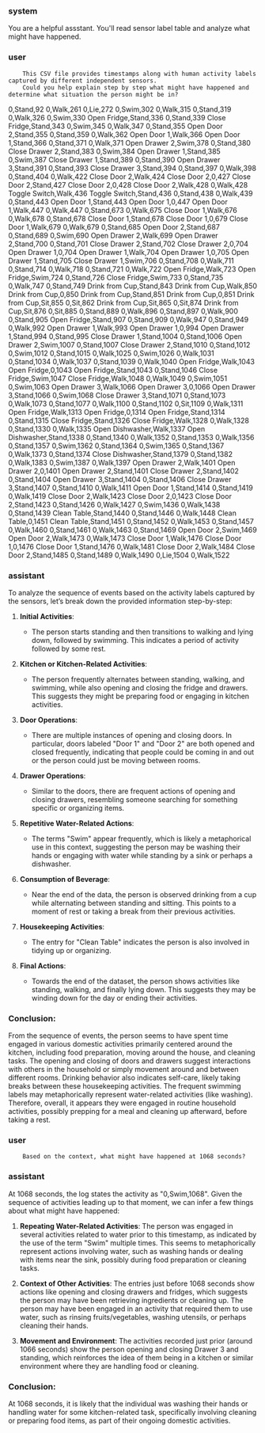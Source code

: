 ### system
You are a helpful assstant. You'll read sensor label table and analyze what might have happened.
### user

        This CSV file provides timestamps along with human activity labels captured by different independent sensors.
        Could you help explain step by step what might have happened and determine what situation the person might be in?
    
0,Stand,92
0,Walk,261
0,Lie,272
0,Swim,302
0,Walk,315
0,Stand,319
0,Walk,326
0,Swim,330
Open Fridge,Stand,336
0,Stand,339
Close Fridge,Stand,343
0,Swim,345
0,Walk,347
0,Stand,355
Open Door 2,Stand,355
0,Stand,359
0,Walk,362
Open Door 1,Walk,366
Open Door 1,Stand,366
0,Stand,371
0,Walk,371
Open Drawer 2,Swim,378
0,Stand,380
Close Drawer 2,Stand,383
0,Swim,384
Open Drawer 1,Stand,385
0,Swim,387
Close Drawer 1,Stand,389
0,Stand,390
Open Drawer 3,Stand,391
0,Stand,393
Close Drawer 3,Stand,394
0,Stand,397
0,Walk,398
0,Stand,404
0,Walk,422
Close Door 2,Walk,424
Close Door 2,0,427
Close Door 2,Stand,427
Close Door 2,0,428
Close Door 2,Walk,428
0,Walk,428
Toggle Switch,Walk,436
Toggle Switch,Stand,436
0,Stand,438
0,Walk,439
0,Stand,443
Open Door 1,Stand,443
Open Door 1,0,447
Open Door 1,Walk,447
0,Walk,447
0,Stand,673
0,Walk,675
Close Door 1,Walk,676
0,Walk,678
0,Stand,678
Close Door 1,Stand,678
Close Door 1,0,679
Close Door 1,Walk,679
0,Walk,679
0,Stand,685
Open Door 2,Stand,687
0,Stand,689
0,Swim,690
Open Drawer 2,Walk,699
Open Drawer 2,Stand,700
0,Stand,701
Close Drawer 2,Stand,702
Close Drawer 2,0,704
Open Drawer 1,0,704
Open Drawer 1,Walk,704
Open Drawer 1,0,705
Open Drawer 1,Stand,705
Close Drawer 1,Swim,706
0,Stand,708
0,Walk,711
0,Stand,714
0,Walk,718
0,Stand,721
0,Walk,722
Open Fridge,Walk,723
Open Fridge,Swim,724
0,Stand,726
Close Fridge,Swim,733
0,Stand,735
0,Walk,747
0,Stand,749
Drink from Cup,Stand,843
Drink from Cup,Walk,850
Drink from Cup,0,850
Drink from Cup,Stand,851
Drink from Cup,0,851
Drink from Cup,Sit,855
0,Sit,862
Drink from Cup,Sit,865
0,Sit,874
Drink from Cup,Sit,876
0,Sit,885
0,Stand,889
0,Walk,896
0,Stand,897
0,Walk,900
0,Stand,905
Open Fridge,Stand,907
0,Stand,909
0,Walk,947
0,Stand,949
0,Walk,992
Open Drawer 1,Walk,993
Open Drawer 1,0,994
Open Drawer 1,Stand,994
0,Stand,995
Close Drawer 1,Stand,1004
0,Stand,1006
Open Drawer 2,Swim,1007
0,Stand,1007
Close Drawer 2,Stand,1010
0,Stand,1012
0,Swim,1012
0,Stand,1015
0,Walk,1025
0,Swim,1026
0,Walk,1031
0,Stand,1034
0,Walk,1037
0,Stand,1039
0,Walk,1040
Open Fridge,Walk,1043
Open Fridge,0,1043
Open Fridge,Stand,1043
0,Stand,1046
Close Fridge,Swim,1047
Close Fridge,Walk,1048
0,Walk,1049
0,Swim,1051
0,Swim,1063
Open Drawer 3,Walk,1066
Open Drawer 3,0,1066
Open Drawer 3,Stand,1066
0,Swim,1068
Close Drawer 3,Stand,1071
0,Stand,1073
0,Walk,1073
0,Stand,1077
0,Walk,1100
0,Stand,1102
0,Sit,1109
0,Walk,1311
Open Fridge,Walk,1313
Open Fridge,0,1314
Open Fridge,Stand,1314
0,Stand,1315
Close Fridge,Stand,1326
Close Fridge,Walk,1328
0,Walk,1328
0,Stand,1330
0,Walk,1335
Open Dishwasher,Walk,1337
Open Dishwasher,Stand,1338
0,Stand,1340
0,Walk,1352
0,Stand,1353
0,Walk,1356
0,Stand,1357
0,Swim,1362
0,Stand,1364
0,Swim,1365
0,Stand,1367
0,Walk,1373
0,Stand,1374
Close Dishwasher,Stand,1379
0,Stand,1382
0,Walk,1383
0,Swim,1387
0,Walk,1397
Open Drawer 2,Walk,1401
Open Drawer 2,0,1401
Open Drawer 2,Stand,1401
Close Drawer 2,Stand,1402
0,Stand,1404
Open Drawer 3,Stand,1404
0,Stand,1406
Close Drawer 3,Stand,1407
0,Stand,1410
0,Walk,1411
Open Door 1,Stand,1414
0,Stand,1419
0,Walk,1419
Close Door 2,Walk,1423
Close Door 2,0,1423
Close Door 2,Stand,1423
0,Stand,1426
0,Walk,1427
0,Swim,1436
0,Walk,1438
0,Stand,1439
Clean Table,Stand,1440
0,Stand,1446
0,Walk,1448
Clean Table,0,1451
Clean Table,Stand,1451
0,Stand,1452
0,Walk,1453
0,Stand,1457
0,Walk,1460
0,Stand,1461
0,Walk,1463
0,Stand,1469
Open Door 2,Swim,1469
Open Door 2,Walk,1473
0,Walk,1473
Close Door 1,Walk,1476
Close Door 1,0,1476
Close Door 1,Stand,1476
0,Walk,1481
Close Door 2,Walk,1484
Close Door 2,Stand,1485
0,Stand,1489
0,Walk,1490
0,Lie,1504
0,Walk,1522

### assistant
To analyze the sequence of events based on the activity labels captured by the sensors, let’s break down the provided information step-by-step:

1. **Initial Activities**:
   - The person starts standing and then transitions to walking and lying down, followed by swimming. This indicates a period of activity followed by some rest.

2. **Kitchen or Kitchen-Related Activities**:
   - The person frequently alternates between standing, walking, and swimming, while also opening and closing the fridge and drawers. This suggests they might be preparing food or engaging in kitchen activities.

3. **Door Operations**:
   - There are multiple instances of opening and closing doors. In particular, doors labeled "Door 1" and "Door 2" are both opened and closed frequently, indicating that people could be coming in and out or the person could just be moving between rooms.

4. **Drawer Operations**:
   - Similar to the doors, there are frequent actions of opening and closing drawers, resembling someone searching for something specific or organizing items.
  
5. **Repetitive Water-Related Actions**:
   - The terms "Swim" appear frequently, which is likely a metaphorical use in this context, suggesting the person may be washing their hands or engaging with water while standing by a sink or perhaps a dishwasher.

6. **Consumption of Beverage**:
   - Near the end of the data, the person is observed drinking from a cup while alternating between standing and sitting. This points to a moment of rest or taking a break from their previous activities.

7. **Housekeeping Activities**:
   - The entry for "Clean Table" indicates the person is also involved in tidying up or organizing.

8. **Final Actions**:
   - Towards the end of the dataset, the person shows activities like standing, walking, and finally lying down. This suggests they may be winding down for the day or ending their activities.

### Conclusion:
From the sequence of events, the person seems to have spent time engaged in various domestic activities primarily centered around the kitchen, including food preparation, moving around the house, and cleaning tasks. The opening and closing of doors and drawers suggest interactions with others in the household or simply movement around and between different rooms. Drinking behavior also indicates self-care, likely taking breaks between these housekeeping activities. The frequent swimming labels may metaphorically represent water-related activities (like washing). Therefore, overall, it appears they were engaged in routine household activities, possibly prepping for a meal and cleaning up afterward, before taking a rest.
### user

        Based on the context, what might have happened at 1068 seconds?
    
### assistant
At 1068 seconds, the log states the activity as "0,Swim,1068". Given the sequence of activities leading up to that moment, we can infer a few things about what might have happened:

1. **Repeating Water-Related Activities**: The person was engaged in several activities related to water prior to this timestamp, as indicated by the use of the term "Swim" multiple times. This seems to metaphorically represent actions involving water, such as washing hands or dealing with items near the sink, possibly during food preparation or cleaning tasks.

2. **Context of Other Activities**: The entries just before 1068 seconds show actions like opening and closing drawers and fridges, which suggests the person may have been retrieving ingredients or cleaning up. The person may have been engaged in an activity that required them to use water, such as rinsing fruits/vegetables, washing utensils, or perhaps cleaning their hands.

3. **Movement and Environment**: The activities recorded just prior (around 1066 seconds) show the person opening and closing Drawer 3 and standing, which reinforces the idea of them being in a kitchen or similar environment where they are handling food or cleaning.

### Conclusion:
At 1068 seconds, it is likely that the individual was washing their hands or handling water for some kitchen-related task, specifically involving cleaning or preparing food items, as part of their ongoing domestic activities.
